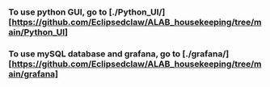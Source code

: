 ### To use python GUI, go to [./Python_UI/][https://github.com/Eclipsedclaw/ALAB_housekeeping/tree/main/Python_UI]

### To use mySQL database and grafana, go to [./grafana/][https://github.com/Eclipsedclaw/ALAB_housekeeping/tree/main/grafana]
